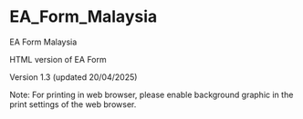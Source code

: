 # EA_Form_Malaysia
EA Form Malaysia

HTML version of EA Form

Version 1.3 (updated 20/04/2025)

Note: For printing in web browser, please enable background graphic in the print settings of the web browser.

